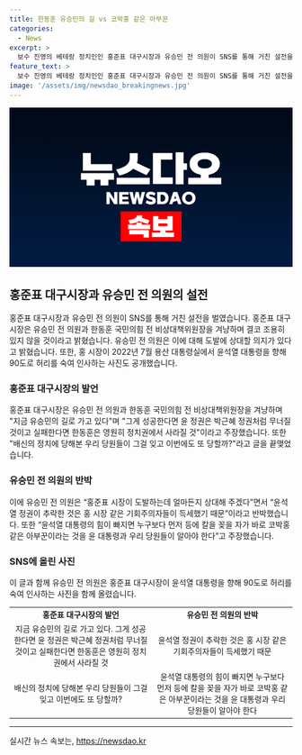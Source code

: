 ```yaml
---
title: 한동훈 유승민의 길 vs 코박홍 같은 아부꾼
categories:
  - News
excerpt: >
  보수 진영의 베테랑 정치인인 홍준표 대구시장과 유승민 전 의원이 SNS를 통해 거친 설전을 벌였다. 홍 시장은 유 전 의원을 겨냥해 배신의 정치를 비판하면서 윤석열 정권을 언급했고, 유 전 의원은 반박하며 홍 시장을 비판하고 용산 대통령실에서의 사진을 올렸다. 둘 사이의 갈등이 예전부터 이어져왔던 것으로 보인다.
feature_text: >
  보수 진영의 베테랑 정치인인 홍준표 대구시장과 유승민 전 의원이 SNS를 통해 거친 설전을 벌였다. 홍 시장은 유 전 의원을 겨냥해 배신의 정치를 비판하면서 윤석열 정권을 언급했고, 유 전 의원은 반박하며 홍 시장을 비판하고 용산 대통령실에서의 사진을 올렸다. 둘 사이의 갈등이 예전부터 이어져왔던 것으로 보인다.
image: '/assets/img/newsdao_breakingnews.jpg'
---
```


<p><img src="/assets/img/newsdao_breakingnews.jpg" alt="ranknews 속보" /></p>

<h2 data-ke-size="size26">홍준표 대구시장과 유승민 전 의원의 설전</h2>

<p data-ke-size="size16">홍준표 대구시장과 유승민 전 의원이 SNS를 통해 거친 설전을 벌였습니다. 홍준표 대구시장은 유승민 전 의원과 한동훈 국민의힘 전 비상대책위원장을 겨냥하며 결코 조용히 있지 않을 것이라고 밝혔습니다. 유승민 전 의원은 이에 대해 도발에 상대할 의지가 있다고 밝혔습니다. 또한, 홍 시장이 2022년 7월 용산 대통령실에서 윤석열 대통령을 향해 90도로 허리를 숙여 인사하는 사진도 공개했습니다.</p>

<h3 data-ke-size="size24">홍준표 대구시장의 발언</h3>

<p data-ke-size="size16">홍준표 대구시장은 유승민 전 의원과 한동훈 국민의힘 전 비상대책위원장을 겨냥하며 "지금 유승민의 길로 가고 있다"며 "그게 성공한다면 윤 정권은 박근혜 정권처럼 무너질 것이고 실패한다면 한동훈은 영원히 정치권에서 사라질 것"이라고 주장했습니다. 또한 "배신의 정치에 당해본 우리 당원들이 그걸 잊고 이번에도 또 당할까?"라고 글을 끝맺었습니다.</p>

<h3 data-ke-size="size24">유승민 전 의원의 반박</h3>

<p data-ke-size="size16">이에 유승민 전 의원은 “홍준표 시장이 도발하는데 얼마든지 상대해 주겠다”면서 “윤석열 정권이 추락한 것은 홍 시장 같은 기회주의자들이 득세했기 때문”이라고 반박했습니다. 또한 “윤석열 대통령의 힘이 빠지면 누구보다 먼저 등에 칼을 꽂을 자가 바로 코박홍 같은 아부꾼이라는 것을 윤 대통령과 우리 당원들이 알아야 한다”고 주장했습니다.</p>

<h3 data-ke-size="size24">SNS에 올린 사진</h3>

<p data-ke-size="size16">이 글과 함께 유승민 전 의원은 홍준표 대구시장이 윤석열 대통령을 향해 90도로 허리를 숙여 인사하는 사진을 함께 올렸습니다.</p>

<table>
  <tbody>
    <tr>
      <td style="text-align: center; height: 17px;"><b>홍준표 대구시장의 발언</b></td>
      <td style="text-align: center; height: 17px;"><b>유승민 전 의원의 반박</b></td>
    </tr>
    <tr>
      <td style="text-align: center;">지금 유승민의 길로 가고 있다. 그게 성공한다면 윤 정권은 박근혜 정권처럼 무너질 것이고 실패한다면 한동훈은 영원히 정치권에서 사라질 것</td>
      <td style="text-align: center;">윤석열 정권이 추락한 것은 홍 시장 같은 기회주의자들이 득세했기 때문</td>
    </tr>
    <tr>
      <td style="text-align: center;">배신의 정치에 당해본 우리 당원들이 그걸 잊고 이번에도 또 당할까?</td>
      <td style="text-align: center;">윤석열 대통령의 힘이 빠지면 누구보다 먼저 등에 칼을 꽂을 자가 바로 코박홍 같은 아부꾼이라는 것을 윤 대통령과 우리 당원들이 알아야 한다</td>
    </tr>
  </tbody>
</table>

<hr>
실시간 뉴스 속보는, <a href="https://newsdao.kr" rel="dofollow">https://newsdao.kr</a>


